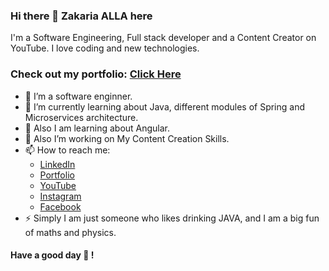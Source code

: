 ### Hi there 👋 Zakaria ALLA here

I'm a Software Engineering, Full stack developer and a Content Creator on YouTube. I love coding and new technologies.

### Check out my portfolio: [Click Here](https://zakariaalla.me/)

- 🔭 I’m a software enginner.
- 🌱 I’m currently learning about Java, different modules of Spring and Microservices architecture.
- 👯 Also I am learning about Angular.
- 🤔 Also I’m working on My Content Creation Skills.
- 📫 How to reach me:
  -  [LinkedIn](https://linkedin.com/in/zakaria-alla/)
  -  [Portfolio](https://zakariaalla.me/)
  -  [YouTube](https://www.youtube.com/zakariaalla)
  -  [Instagram](https://www.instagram.com/za_zakariaalla/)
  -  [Facebook](https://www.facebook.com/zaki.alla.9)
- ⚡ Simply I am just someone who likes drinking JAVA, and I am a big fun of maths and physics.

#### Have a good day 👋 !

